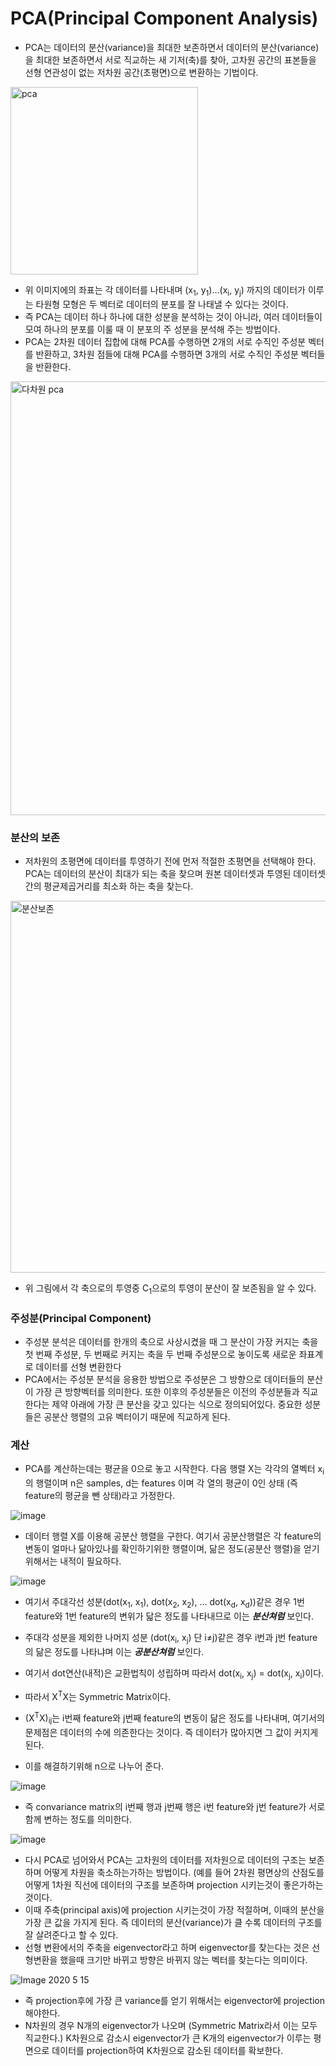 # PCA(Principal Component Analysis)

* PCA는 데이터의 분산(variance)을 최대한 보존하면서 데이터의 분산(variance)을 최대한 보존하면서 서로 직교하는 새 기저(축)를 찾아, 고차원 공간의 표본들을 선형 연관성이 없는 저차원 공간(초평면)으로 변환하는 기법이다.

<img width="300" alt="pca" src="https://user-images.githubusercontent.com/46274774/81775618-2201df80-9528-11ea-884d-41c99ab09187.png">

* 위 이미지에의 좌표는 각 데이터를 나타내며 (x<sub>1</sub>, y<sub>1</sub>)...(x<sub>i</sub>, y<sub>j</sub>) 까지의 데이터가 이루는 타원형 모형은 두 벡터로 데이터의 분포를 잘 나태낼 수 있다는 것이다.
* 즉 PCA는 데이터 하나 하나에 대한 성분을 분석하는 것이 아니라, 여러 데이터들이 모여 하나의 분포를 이룰 때 이 분포의 주 성분을 분석해 주는 방법이다.
* PCA는 2차원 데이터 집합에 대해 PCA를 수행하면 2개의 서로 수직인 주성분 벡터를 반환하고, 3차원 점들에 대해 PCA를 수행하면 3개의 서로 수직인 주성분 벡터들을 반환한다.
  
<img width="694" alt="다차원 pca" src="https://user-images.githubusercontent.com/46274774/81775802-773df100-9528-11ea-834a-c8b68c35df91.png">

### 분산의 보존
* 저차원의 초평면에 데이터를 투영하기 전에 먼저 적절한 초평면을 선택해야 한다. PCA는 데이터의 분산이 최대가 되는 축을 찾으며 원본 데이터셋과 투영된 데이터셋 간의 평균제곱거리를 최소화 하는 축을 찾는다.

<img width="595" alt="분산보존" src="https://user-images.githubusercontent.com/46274774/81775826-858c0d00-9528-11ea-9522-c92bf6897bcc.png">

* 위 그림에서 각 축으로의 투영중 C<sub>1</sub>으로의 투영이 분산이 잘 보존됨을 알 수 있다.

### 주성분(Principal Component)
* 주성분 분석은 데이터를 한개의 축으로 사상시켰을 때 그 분산이 가장 커지는 축을 첫 번째 주성분, 두 번째로 커지는 축을 두 번째 주성분으로 놓이도록 새로운 좌표계로 데이터를 선형 변환한다
* PCA에서는 주성분 분석을 응용한 방법으로 주성분은 그 방향으로 데이터들의 분산이 가장 큰 방향벡터를 의미한다. 또한 이후의 주성분들은 이전의 주성분들과 직교한다는 제약 아래에 가장 큰 분산을 갖고 있다는 식으로 정의되어있다. 중요한 성분들은 공분산 행렬의 고유 벡터이기 때문에 직교하게 된다.

### 계산
* PCA를 계산하는데는 평균을 0으로 놓고 시작한다. 다음 행렬 X는 각각의 열벡터 x<sub>i</sub>의 행렬이며 n은 samples, d는 features 이며 각 열의 평균이 0인 상태 (즉 feature의 평균을 뺀 상태)라고 가정한다.

![image](https://user-images.githubusercontent.com/46274774/82009857-68cc1280-96ab-11ea-88d0-5d83885b9d1a.png)
* 데이터 행렬 X를 이용해 공분산 행렬을 구한다. 여기서 공분산행렬은 각 feature의 변동이 얼마나 닮아있나를 확인하기위한 행렬이며, 닮은 정도(공분산 행렬)을 얻기 위해서는 내적이 필요하다.

![image](https://user-images.githubusercontent.com/46274774/82010371-db89bd80-96ac-11ea-92aa-1d83bc0b424e.png)


* 여기서 주대각선 성분(dot(x<sub>1</sub>, x<sub>1</sub>), dot(x<sub>2</sub>, x<sub>2</sub>), ... dot(x<sub>d</sub>, x<sub>d</sub>))같은 경우 1번 feature와 1번 feature의 변위가 닯은 정도를 나타내므로 이는 ***분산쳐럼*** 보인다.
* 주대각 성분을 제외한 나머지 성분 (dot(x<sub>i</sub>, x<sub>j</sub>) 단 i&ne;j)같은 경우 i번과 j번 feature의 닮은 정도를 나타냐며 이는 ***공분산쳐럼*** 보인다.
* 여기서 dot연산(내적)은 교환법칙이 성립하며 따라서 dot(x<sub>i</sub>, x<sub>j</sub>) = dot(x<sub>j</sub>, x<sub>i</sub>)이다.
* 따라서 X<sup>T</sup>X는 Symmetric Matrix이다.

* (X<sup>T</sup>X)<sub>ij</sub>는 i번째 feature와 j번째 feature의 변동이 닮은 정도를 나타내며, 여기서의 문제점은 데이터의 수에 의존한다는 것이다.
즉 데이터가 많아지면 그 값이 커지게 된다.
* 이를 해결하기위해 n으로 나누어 준다.

![image](https://user-images.githubusercontent.com/46274774/82011153-0b39c500-96af-11ea-8130-76e24a9bde64.png)

* 즉 convariance matrix의 i번째 행과 j번째 행은 i번 feature와 j번 feature가 서로 함께 변하는 정도를 의미한다.

![image](https://user-images.githubusercontent.com/46274774/82011371-ca8e7b80-96af-11ea-92ab-f61262b9b2a6.png)

* 다시 PCA로 넘어와서 PCA는 고차원의 데이터를 저차원으로 데이터의 구조는 보존하며 어떻게 차원을 축소하는가하는 방법이다. (예를 들어 2차원 평면상의 산점도를 어떻게 1차원 직선에 데이터의 구조를 보존하며 projection 시키는것이 좋은가하는 것이다.
* 이때 주축(principal axis)에 projection 시키는것이 가장 적절하며, 이때의 분산을 가장 큰 값을 가지게 된다. 즉 데이터의 분산(variance)가 클 수록 데이터의 구조를 잘 살려준다고 할 수 있다.
* 선형 변환에서의 주축을 eigenvector라고 하며 eigenvector를 찾는다는 것은 선형변환을 했을때 크기만 바뀌고 방향은 바뀌지 않는 벡터를 찾는다는 의미이다.

![Image 2020  5  15](https://user-images.githubusercontent.com/46274774/82011830-18f04a00-96b1-11ea-8adb-ae2fcda13ae0.png)

* 즉 projection후에 가장 큰 variance를 얻기 위해서는 eigenvector에 projection해야한다.
* N차원의 경우 N개의 eigenvector가 나오며 (Symmetric Matrix라서 이는 모두 직교한다.) K차원으로 감소시 eigenvector가 큰 K개의 eigenvector가 이루는 평면으로 데이터를 projection하여 K차원으로 감소된 데이터를 확보한다.
